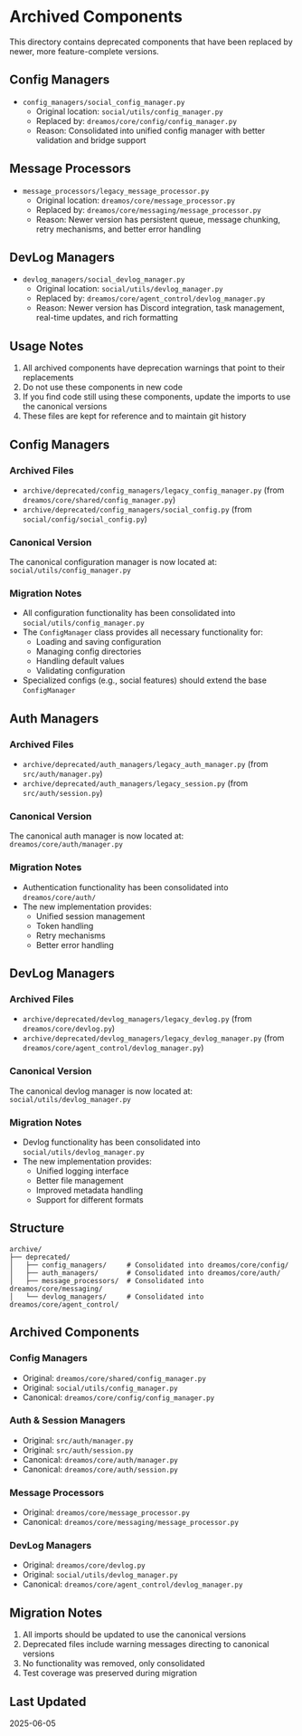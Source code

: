 # Archived Components

This directory contains deprecated components that have been replaced by newer, more feature-complete versions.

## Config Managers

- `config_managers/social_config_manager.py`
  - Original location: `social/utils/config_manager.py`
  - Replaced by: `dreamos/core/config/config_manager.py`
  - Reason: Consolidated into unified config manager with better validation and bridge support

## Message Processors

- `message_processors/legacy_message_processor.py`
  - Original location: `dreamos/core/message_processor.py`
  - Replaced by: `dreamos/core/messaging/message_processor.py`
  - Reason: Newer version has persistent queue, message chunking, retry mechanisms, and better error handling

## DevLog Managers

- `devlog_managers/social_devlog_manager.py`
  - Original location: `social/utils/devlog_manager.py`
  - Replaced by: `dreamos/core/agent_control/devlog_manager.py`
  - Reason: Newer version has Discord integration, task management, real-time updates, and rich formatting

## Usage Notes

1. All archived components have deprecation warnings that point to their replacements
2. Do not use these components in new code
3. If you find code still using these components, update the imports to use the canonical versions
4. These files are kept for reference and to maintain git history

## Config Managers

### Archived Files
- `archive/deprecated/config_managers/legacy_config_manager.py` (from `dreamos/core/shared/config_manager.py`)
- `archive/deprecated/config_managers/social_config.py` (from `social/config/social_config.py`)

### Canonical Version
The canonical configuration manager is now located at:
`social/utils/config_manager.py`

### Migration Notes
- All configuration functionality has been consolidated into `social/utils/config_manager.py`
- The `ConfigManager` class provides all necessary functionality for:
  - Loading and saving configuration
  - Managing config directories
  - Handling default values
  - Validating configuration
- Specialized configs (e.g., social features) should extend the base `ConfigManager`

## Auth Managers

### Archived Files
- `archive/deprecated/auth_managers/legacy_auth_manager.py` (from `src/auth/manager.py`)
- `archive/deprecated/auth_managers/legacy_session.py` (from `src/auth/session.py`)

### Canonical Version
The canonical auth manager is now located at:
`dreamos/core/auth/manager.py`

### Migration Notes
- Authentication functionality has been consolidated into `dreamos/core/auth/`
- The new implementation provides:
  - Unified session management
  - Token handling
  - Retry mechanisms
  - Better error handling

## DevLog Managers

### Archived Files
- `archive/deprecated/devlog_managers/legacy_devlog.py` (from `dreamos/core/devlog.py`)
- `archive/deprecated/devlog_managers/legacy_devlog_manager.py` (from `dreamos/core/agent_control/devlog_manager.py`)

### Canonical Version
The canonical devlog manager is now located at:
`social/utils/devlog_manager.py`

### Migration Notes
- Devlog functionality has been consolidated into `social/utils/devlog_manager.py`
- The new implementation provides:
  - Unified logging interface
  - Better file management
  - Improved metadata handling
  - Support for different formats

## Structure

```
archive/
├── deprecated/
│   ├── config_managers/     # Consolidated into dreamos/core/config/
│   ├── auth_managers/       # Consolidated into dreamos/core/auth/
│   ├── message_processors/  # Consolidated into dreamos/core/messaging/
│   └── devlog_managers/     # Consolidated into dreamos/core/agent_control/
```

## Archived Components

### Config Managers
- Original: `dreamos/core/shared/config_manager.py`
- Original: `social/utils/config_manager.py`
- Canonical: `dreamos/core/config/config_manager.py`

### Auth & Session Managers
- Original: `src/auth/manager.py`
- Original: `src/auth/session.py`
- Canonical: `dreamos/core/auth/manager.py`
- Canonical: `dreamos/core/auth/session.py`

### Message Processors
- Original: `dreamos/core/message_processor.py`
- Canonical: `dreamos/core/messaging/message_processor.py`

### DevLog Managers
- Original: `dreamos/core/devlog.py`
- Original: `social/utils/devlog_manager.py`
- Canonical: `dreamos/core/agent_control/devlog_manager.py`

## Migration Notes

1. All imports should be updated to use the canonical versions
2. Deprecated files include warning messages directing to canonical versions
3. No functionality was removed, only consolidated
4. Test coverage was preserved during migration

## Last Updated
2025-06-05 
